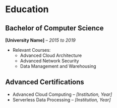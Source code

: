 # Education  

## Bachelor of Computer Science  
**[University Name]** – *2015 to 2019*  
- Relevant Courses:  
  - Advanced Cloud Architecture  
  - Advanced Network Security  
  - Data Management and Warehousing  

## Advanced Certifications  
- Advanced Cloud Computing – *[Institution, Year]*  
- Serverless Data Processing – *[Institution, Year]*  
